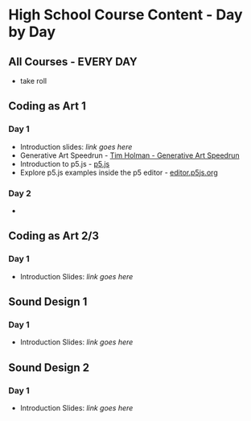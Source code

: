 # High School Course Content - Day by Day
## All Courses - EVERY DAY
- take roll

## Coding as Art 1
### Day 1
- Introduction slides: *link goes here*
- Generative Art Speedrun - [Tim Holman - Generative Art Speedrun](https://www.youtube.com/watch?v=4Se0_w0ISYk)
- Introduction to p5.js - [p5.js](https://p5js.org/get-started/)
- Explore p5.js examples inside the p5 editor - [editor.p5js.org](https://editor.p5js.org/)

### Day 2
- 

## Coding as Art 2/3
### Day 1
- Introduction Slides: *link goes here*

## Sound Design 1
### Day 1
- Introduction Slides: *link goes here*

## Sound Design 2
### Day 1
- Introduction Slides: *link goes here*



